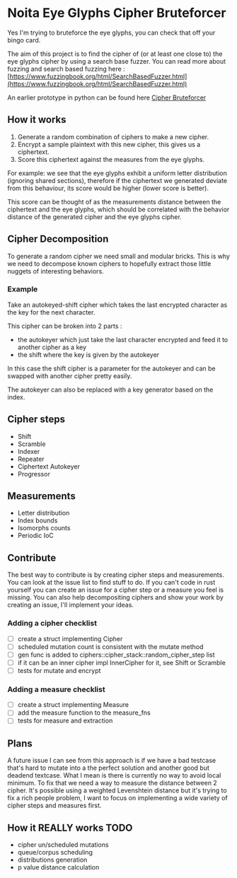 # Noita Eye Glyphs Cipher Bruteforcer

Yes I'm trying to bruteforce the eye glyphs, you can check that off your bingo card.

The aim of this project is to find the cipher of (or at least one close to) the eye glyphs cipher by using a search base fuzzer. You can read more about fuzzing and search based fuzzing here : [https://www.fuzzingbook.org/html/SearchBasedFuzzer.html](https://www.fuzzingbook.org/html/SearchBasedFuzzer.html)

An earlier prototype in python can be found here [Cipher Bruteforcer](https://github.com/Azertinv/cipher_bruteforcer)

## How it works
1. Generate a random combination of ciphers to make a new cipher.
2. Encrypt a sample plaintext with this new cipher, this gives us a ciphertext.
3. Score this ciphertext against the measures from the eye glyphs.

For example: we see that the eye glyphs exhibit a uniform letter distribution (ignoring shared sections), therefore if the ciphertext we generated deviate from this behaviour, its score would be higher (lower score is better).

This score can be thought of as the measurements distance between the ciphertext and the eye glyphs, which should be correlated with the behavior distance of the generated cipher and the eye glyphs cipher.

## Cipher Decomposition
To generate a random cipher we need small and modular bricks. This is why we need to decompose known ciphers to hopefully extract those little nuggets of interesting behaviors.

### Example
Take an autokeyed-shift cipher which takes the last encrypted character as the key for the next character.

This cipher can be broken into 2 parts :
- the autokeyer which just take the last character encrypted and feed it to another cipher as a key
- the shift where the key is given by the autokeyer

In this case the shift cipher is a parameter for the autokeyer and can be swapped with another cipher pretty easily.

The autokeyer can also be replaced with a key generator based on the index.

## Cipher steps
- Shift
- Scramble
- Indexer
- Repeater
- Ciphertext Autokeyer
- Progressor

## Measurements
- Letter distribution
- Index bounds
- Isomorphs counts
- Periodic IoC

## Contribute
The best way to contribute is by creating cipher steps and measurements. You can look at the issue list to find stuff to do.
If you can't code in rust yourself you can create an issue for a cipher step or a measure you feel is missing. You can also help decompositing ciphers and show your work by creating an issue, I'll implement your ideas.

### Adding a cipher checklist
- [ ] create a struct implementing Cipher
- [ ] scheduled mutation count is consistent with the mutate method
- [ ] gen func is added to ciphers::cipher_stack::random_cipher_step list
- [ ] if it can be an inner cipher impl InnerCipher for it, see Shift or Scramble
- [ ] tests for mutate and encrypt

### Adding a measure checklist
- [ ] create a struct implementing Measure
- [ ] add the measure function to the measure_fns
- [ ] tests for measure and extraction

## Plans
A future issue I can see from this approach is if we have a bad testcase that's hard to mutate into a the perfect solution and another good but deadend textcase. What I mean is there is currently no way to avoid local minimum.
To fix that we need a way to measure the distance between 2 cipher. It's possible using a weighted Levenshtein distance but it's trying to fix a rich people problem, I want to focus on implementing a wide variety of cipher steps and measures first.

## How it REALLY works TODO
- cipher un/scheduled mutations
- queue/corpus scheduling
- distributions generation
- p value distance calculation
